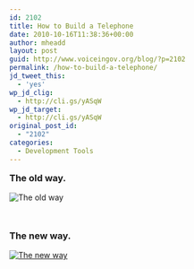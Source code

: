 ```yaml
---
id: 2102
title: How to Build a Telephone
date: 2010-10-16T11:38:36+00:00
author: mheadd
layout: post
guid: http://www.voiceingov.org/blog/?p=2102
permalink: /how-to-build-a-telephone/
jd_tweet_this:
  - 'yes'
wp_jd_clig:
  - http://cli.gs/yASqW
wp_jd_target:
  - http://cli.gs/yASqW
original_post_id:
  - "2102"
categories:
  - Development Tools
---
```

<h3 style="margin-top:15px;">
  The old way.
</h3>

![The old way](http://localhost:8000/wp-content/uploads/2010/10/old-phone.jpg "The old way")

<h3 style="margin-top:50px;">
  The new way.
</h3>

[![](http://localhost:8000/wp-content/uploads/2010/10/new-phone.jpg "The new way")](http://phono.com/)